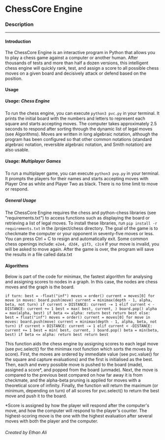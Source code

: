 # ChessCore Engine 
### Description 
---------- 
#### Introduction 
The ChessCore Engine is an interactive program in Python that allows you to play a chess game against a computer or another human. After thousands of tests and more than half a dozen versions, this intelligent chess engine will quickly rank, test, and assign a score to all possible chess moves on a given board and decisively attack or defend based on the position. 

#### Usage 
##### Usage: Chess Engine 
To run the chess engine, you can execute ``` python3 pvc.py ``` in your terminal. It prints the initial board with the numbers and letters to represent each square and starts accepting moves. The computer takes approximately 2.5 seconds to respond after sorting through the dynamic list of legal moves (see Algorithms). Moves are written in long algebraic notation, although the program has been configured so that other common notations (standard algebraic notation, reversible algebraic notation, and Smith notation) are also usable. 

##### Usage: Multiplayer Games 
To run a multiplayer game, you can execute ``` python3 pvp.py ``` in your terminal. It prompts the players for their names and starts accepting moves with Player One as white and Player Two as black. There is no time limit to move or respond. 

##### General Usage 
The ChessCore Engine requires the chess and python-chess libraries (see "requirements.txt") to access functions such as displaying the board or retrieving a list of legal moves. To install these libraries, run
``` pip install -r requirements.txt ``` in the /project/chess directory. The goal of the game is to checkmate the computer or your opponent in seventy-five moves or less. You can press Ctrl + C to resign and automatically exit. Some common chess openings include: ``` e2e4, d2d4, g1f3, c2c4 ``` If your move is invalid, you will be asked to move again. After the game is over, the program will save the results in a file called data.txt 

#### Algorithms 
Below is part of the code for minimax, the fastest algorithm for analysing and assigning scores to nodes in a graph. In this case, the nodes are chess moves and the graph is the board. 

``` if turn: best = -float("inf") moves = order() current = moves[0] for move in moves: board.push(move) current = minimax(depth - 1, alpha, beta, not turn) if current > DISTANCE: current -= 1 elif current < -DISTANCE: current += 1 best = max( best, current, ) board.pop() alpha = max(alpha, best) if beta <= alpha: return best return best else: best = float("inf") moves = order() current = moves[0] for move in moves: board.push(move) current = minimax(depth - 1, alpha, beta, not turn) if current > DISTANCE: current -= 1 elif current < -DISTANCE: current += 1 best = min( best, current, ) board.pop() beta = min(beta, best) if beta <= alpha: return best return best ``` 

This function aids the chess engine by assigning scores to each legal move (see pvc.select() for the minimax root function which sorts the moves by score). First, the moves are ordered by immediate value (see pvc.value() for the square and capture evaluations) and the first is initialised as the best. Then, each and every possible move is pushed to the board (made), assigned a score*, and popped from the board (unmade). Next, the move is compared to the previous best compared on how far away it is from checkmate, and the alpha-beta pruning is applied for moves with a theoretical score of infinity. Finally, the function will return the maximum (or minimum, depending on turn) of all scores for pvc.select() to return the best move and push it to the board. 

*Score is assigned by how the player will respond after the computer's move, and how the computer will respond to the player's counter. The highest-scoring move is the one with the highest evaluation after several moves with both the player and the computer. 
###### Created by Ethan Ali
